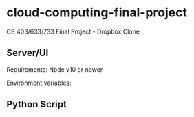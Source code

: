 # cloud-computing-final-project
CS 403/633/733 Final Project - Dropbox Clone

## Server/UI

Requirements: Node v10 or newer

Environment variables:

## Python Script